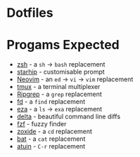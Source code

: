 # Dotfiles

# Progams Expected

* [zsh](https://github.com/ohmyzsh/ohmyzsh/wiki/Installing-ZSH) - a `sh` -> `bash` replacement
* [starhip](https://starship.rs/) - customisable prompt
* [Neovim](https://github.com/neovim/neovim) - an `ed` -> `vi` -> `vim` replacement
* [tmux](https://github.com/tmux/tmux) - a terminal multiplexer
* [Ripgrep](https://github.com/BurntSushi/ripgrep) - a `grep` replacement
* [fd](https://github.com/sharkdp/fd) - a `find` replacement
* [eza](https://github.com/eza-community/eza) - a `ls` -> `exa` replacement
* [delta](https://dandavison.github.io/delta/introduction.html) - beautiful command line diffs
* [fzf](https://github.com/junegunn/fzf) - fuzzy finder
* [zoxide](https://github.com/ajeetdsouza/zoxide/) - a `cd` replacement
* [bat](https://github.com/sharkdp/bat) - a `cat` replacement
* [atuin](https://github.com/atuinsh/atuin) - `C-r` replacement

